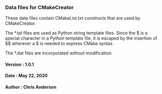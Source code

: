 ### Data files for CMakeCreator

These data files contain CMakeList.txt constructs that are used by CMakeCreator. 

The *.tpl files are used as Python string template files. Since the $ is a special character in a Python template file, it is escaped by the insertion of $$ wherever a $ is needed to express CMake syntax. 

The *.dat files are incorporated without modification. 

#### Version : 1.0.1

#### Date    : May 22, 2020

#### Author  : Chris Anderson
